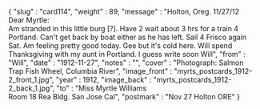 {
  "slug" : "card114",
  "weight" : 89,
  "message" : "Holton, Oreg. 11/27/12<br>Dear Myrtle:<br>Am stranded in this little burg [?]. Have 2 wait about 3 hrs for a train 4 Portland. Can't get back by boat either as he has left. Sail 4 Frisco again Sat. Am feeling pretty good today. Gee but it's cold here. Will spend Thanksgiving with my aunt in Portland. I guess write soon Will",
  "from" : "Will",
  "date" : "1912-11-27",
  "notes" : "",
  "cover" : "Photograph: Salmon Trap Fish Wheel, Columbia River",
  "image_front" : "myrts_postcards_1912-2_front_1.jpg",
  "year" : 1912,
  "image_back" : "myrts_postcards_1912-2_back_1.jpg",
  "to" : "Miss Myrtle Williams<br> Room 18 Rea Bldg. San Jose Cal",
  "postmark" : "Nov 27 Holton ORE"
}
